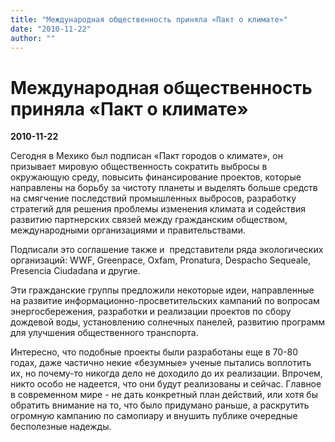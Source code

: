 ```yaml
---
title: "Международная общественность приняла «Пакт о климате»"
date: "2010-11-22"
author: ""
---
```


# Международная общественность приняла «Пакт о климате»

**2010-11-22** 

Сегодня в Мехико был подписан «Пакт городов о климате», он призывает мировую общественность сократить выбросы в окружающую среду, повысить финансирование проектов, которые направлены на борьбу за чистоту планеты и выделять больше средств на смягчение последствий промышленных выбросов, разработку стратегий для решения проблемы изменения климата и содействия развитию партнерских связей между гражданским обществом, международными организациями и правительствами.

Подписали это соглашение также и  представители ряда экологических организаций: WWF, Greenpace, Oxfam, Pronatura, Despacho Sequeale, Presencia Ciudadana и другие.

Эти гражданские группы предложили некоторые идеи, направленные на развитие информационно-просветительских кампаний по вопросам энергосбережения, разработки и реализации проектов по сбору дождевой воды, установлению солнечных панелей, развитию программ для улучшения общественного транспорта.

Интересно, что подобные проекты были разработаны еще в 70-80 годах, даже частично некие «безумные» ученые пытались воплотить их, но почему-то никогда дело не доходило до их реализации. Впрочем, никто особо не надеется, что они будут реализованы и сейчас. Главное в современном мире - не дать конкретный план действий, или хотя бы обратить внимание на то, что было придумано раньше, а раскрутить огромную кампанию по самопиару и внушить публике очередные бесполезные надежды.